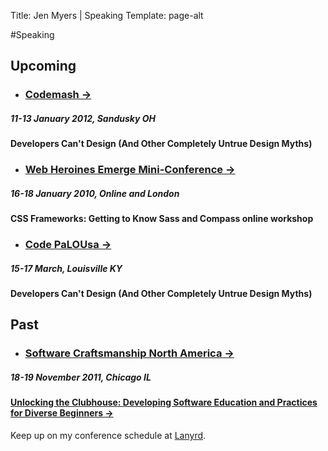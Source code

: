 Title: Jen Myers | Speaking
Template: page-alt

#Speaking

## Upcoming

* ### [Codemash &#8594;](http://wwww.codemash.org)
##### 11-13 January 2012, Sandusky OH
#### Developers Can't Design (And Other Completely Untrue Design Myths)

* ### [Web Heroines Emerge Mini-Conference &#8594;](http://www.webheroines.com/emerge/)
##### 16-18 January 2010, Online and London
#### CSS Frameworks: Getting to Know Sass and Compass online workshop

* ### [Code PaLOUsa &#8594;](http://www.codepalousa.com)
##### 15-17 March, Louisville KY
#### Developers Can't Design (And Other Completely Untrue Design Myths)

## Past

* ### [Software Craftsmanship North America &#8594;](http://scna.softwarecraftsmanship.org)
##### 18-19 November 2011, Chicago IL
#### [Unlocking the Clubhouse: Developing Software Education and Practices for Diverse Beginners &#8594;](http://speakerdeck.com/u/jenmyers/p/unlocking-the-clubhouse-developing-software-education-and-practices-for-diverse-beginners)

Keep up on my conference schedule at [Lanyrd](http://lanyrd.com/profile/antiheroine/).